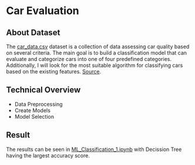 # Car Evaluation

## About Dataset
The [car_data.csv](https://github.com/mhaffizhhh/Classification/blob/main/car_evaluation/car_data.csv) dataset is a collection of data assessing car quality based on several criteria. The main goal is to build a classification model that can evaluate and categorize cars into one of four predefined categories. Additionally, I will look for the most suitable algorithm for classifying cars based on the existing features. [Source](https://archive.ics.uci.edu/dataset/19/car+evaluation).

## Technical Overview
* Data Preprocessing
* Create Models
* Model Selection

## Result
The results can be seen in [ML_Classification_1.ipynb](https://github.com/mhaffizhhh/Classification/tree/main/car_evaluation) with Decission Tree having the largest accuracy score.
